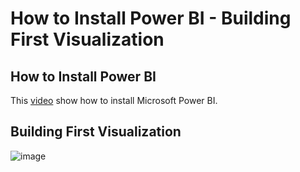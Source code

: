 # How to Install Power BI - Building First Visualization

## How to Install Power BI

This [video](https://www.youtube.com/watch?v=g0m5sEHPU-s&list=PLUaB-1hjhk8FE_XZ87vPPSfHqb6OcM0cF&index=33) show how to install Microsoft Power BI.



##  Building First Visualization



![image](https://github.com/user-attachments/assets/74628ccc-0ca1-4b41-ae70-f04b34362f58)

